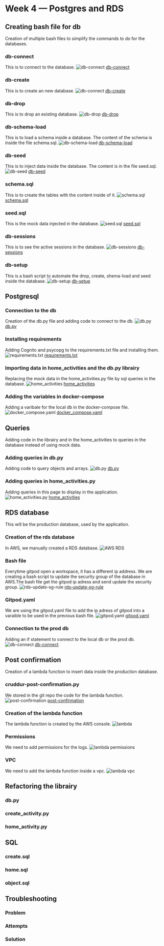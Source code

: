 # Week 4 — Postgres and RDS

## Creating bash file for db
Creation of multiple bash files to simplify the commands to do for the databases.
### db-connect
This is to connect to the database.
![db-connect](/journal/assets/dbconnect1_w4.png "db-connect")
[db-connect](https://github.com/CFelt22/aws-bootcamp-cruddur-2023/blob/main/backend-flask/bin/db-connect)
### db-create
This is to create an new database.
![db-connect](/journal/assets/dbcreate1_w4.png "db-connect")
[db-create](https://github.com/CFelt22/aws-bootcamp-cruddur-2023/blob/main/backend-flask/bin/db-create)
### db-drop
This is to drop an existing database.
![db-drop](/journal/assets/dbdrop1_w4.png "db-drop")
[db-drop](https://github.com/CFelt22/aws-bootcamp-cruddur-2023/blob/main/backend-flask/bin/db-drop)
### db-schema-load
This is to load a schema inside a database. The content of the schema is inside the file schema.sql.
![db-schema-load](/journal/assets/dbschemaload1_w4.png "db-schema-load")
[db-schema-load](https://github.com/CFelt22/aws-bootcamp-cruddur-2023/blob/main/backend-flask/bin/db-schema-load)
### db-seed
This is to inject data inside the database. The content is in the file seed.sql.
![db-seed](/journal/assets/dbseed1_w4.png "db-seed")
[db-seed](https://github.com/CFelt22/aws-bootcamp-cruddur-2023/blob/main/backend-flask/bin/db-seed)
### schema.sql
This is to create the tables with the content inside of it.
![schema.sql](/journal/assets/schema1_w4.png "schema.sql")
[schema.sql](https://github.com/CFelt22/aws-bootcamp-cruddur-2023/blob/main/backend-flask/db/schema.sql)
### seed.sql
This is the mock data injected in the database.
![seed.sql](/journal/assets/seed1_w4.png "seed.sql")
[seed.sql](https://github.com/CFelt22/aws-bootcamp-cruddur-2023/blob/main/backend-flask/db/seed.sql)
### db-sessions
This is to see the active sessions in the database.
![db-sessions](/journal/assets/dbsessions1_w4.png "db-sessions")
[db-sessions](https://github.com/CFelt22/aws-bootcamp-cruddur-2023/blob/main/backend-flask/bin/db-sessions)
### db-setup
This is a bash script to automate the drop, create, shema-load and seed inside the database.
![db-setup](/journal/assets/dbsetup1_w4.png "db-setup")
[db-setup](https://github.com/CFelt22/aws-bootcamp-cruddur-2023/blob/main/backend-flask/bin/db-setup)

## Postgresql
### Connection to the db
Creation of the db.py file and adding code to connect to the db.
![db.py](/journal/assets/dbpy1_w4.png "db.py")
[db.py](https://github.com/CFelt22/aws-bootcamp-cruddur-2023/blob/main/backend-flask/lib/db.py)
### Installing requirements
Adding Cognito and psycopg to the requirements.txt file and installing them.
![requirements.txt](/journal/assets/requir1_w4.png "requirements.txt")
[requirements.txt](https://github.com/CFelt22/aws-bootcamp-cruddur-2023/blob/main/backend-flask/requirements.txt)
### Importing data in home_activities and the db.py librairy
Replacing the mock data in the home_activities.py file by sql queries in the database.
![home_activities](/journal/assets/homeact1_w4.png "home_activities.py")
[home_activities](https://github.com/CFelt22/aws-bootcamp-cruddur-2023/blob/main/backend-flask/services/home_activities.py)
### Adding the variables in docker-compose
Adding a varibale for the local db in the docker-compose file.
![docker_compose.yaml](/journal/assets/dockercomp1_w4.png "docker-composel.yaml")
[docker_compose.yaml](https://github.com/CFelt22/aws-bootcamp-cruddur-2023/blob/main/docker-compose.yaml)

## Queries
Adding code in the librairy and in the home_activities to queries in the database instead of using mock data.
### Adding queries in db.py
Adding code to query objects and arrays.
![db.py](/journal/assets/dbpy2_w4.png "db.py")
[db.py](https://github.com/CFelt22/aws-bootcamp-cruddur-2023/blob/main/backend-flask/lib/db.py)
### Adding queries in home_activities.py
Adding queries in this page to display in the application.
![home_activities.py](/journal/assets/homeact2_w4.png "home_activities.py")
[home_activities](https://github.com/CFelt22/aws-bootcamp-cruddur-2023/blob/main/backend-flask/services/home_activities.py)

## RDS database
This will be the production database, used by the application.
### Creation of the rds database
In AWS, we manually created a RDS database.
![AWS RDS](/journal/assets/rdsdb1_w4.png "AWS RDS")
### Bash file
Everytime gitpod open a workspace, it has a different ip address. We are creating a bash script to update the security group of the database in AWS.The bash file get the gitpod ip adress and send update the security group.
![rds-update-sg-rule](/journal/assets/rdsupdate1_w4.png "rds-update-sg-rule")
[rds-update-sg-rule](https://github.com/CFelt22/aws-bootcamp-cruddur-2023/blob/main/backend-flask/bin/rds-update-sg-rule)
### Gitpod.yaml
We are using the gitpod.yaml file to add the ip adress of gitpod into a varaible to be used in the previous bash file.
![gitpod.yaml](/journal/assets/gitpod1_w4.png "gitpod.yaml")
[gitpod.yaml](https://github.com/CFelt22/aws-bootcamp-cruddur-2023/blob/main/.gitpod.yml)
### Connection to the prod db
Adding an if statement to connect to the local db or the prod db.
![db-connect](/journal/assets/gitpod1_w4.png "db-connect")
[db-connect](https://github.com/CFelt22/aws-bootcamp-cruddur-2023/blob/main/backend-flask/bin/db-connect)

## Post confirmation
Creation of a lambda function to insert data inside the production database.
### cruddur-post-confirmation.py
We stored in the git repo the code for the lambda function.
![post-confirmation](/journal/assets/postconf1_w4.png "post-confirmation")
[post-confirmation](https://github.com/CFelt22/aws-bootcamp-cruddur-2023/blob/main/aws/lambdas/cruddur-post-confirmation.py)
### Creation of the lambda function
The lambda function is created by the AWS console.
![lambda](/journal/assets/lambda1_w4.png "lambda")
### Permissions
We need to add permissions for the logs.
![lambda permissions](/journal/assets/lambda1_w4.png "permissions")
### VPC
We need to add the lambda function inside a vpc.
![lambda vpc](/journal/assets/lambda1_w4.png "vpc")

## Refactoring the librairy

### db.py

### create_activity.py

### home_activity.py



## SQL

### create.sql

### home.sql

### object.sql


## Troubleshooting

### Problem

### Attempts

### Solution
